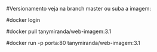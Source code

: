 #Versionamento 
veja na branch master ou suba a imagem:

#docker login

#docker pull tanymiranda/web-imagem:3.1

#docker run -p porta:80 tanymiranda/web-imagem:3.1